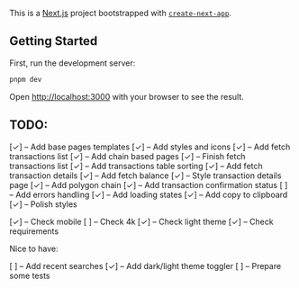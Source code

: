 This is a [Next.js](https://nextjs.org/) project bootstrapped with [`create-next-app`](https://github.com/vercel/next.js/tree/canary/packages/create-next-app).

## Getting Started

First, run the development server:

```bash
pnpm dev
```

Open [http://localhost:3000](http://localhost:3000) with your browser to see the result.

## TODO:

[✓] – Add base pages templates
[✓] – Add styles and icons
[✓] – Add fetch transactions list
[✓] – Add chain based pages
[✓] – Finish fetch transactions list
[✓] – Add transactions table sorting
[✓] – Add fetch transaction details
[✓] – Add fetch balance
[✓] – Style transaction details page
[✓] – Add polygon chain
[✓] – Add transaction confirmation status
[ ] – Add errors handling
[✓] – Add loading states
[✓] – Add copy to clipboard
[✓] – Polish styles

[✓] – Check mobile
[ ] – Check 4k
[✓] – Check light theme
[✓] – Check requirements

Nice to have:

[ ] – Add recent searches
[✓] – Add dark/light theme toggler
[ ] – Prepare some tests
